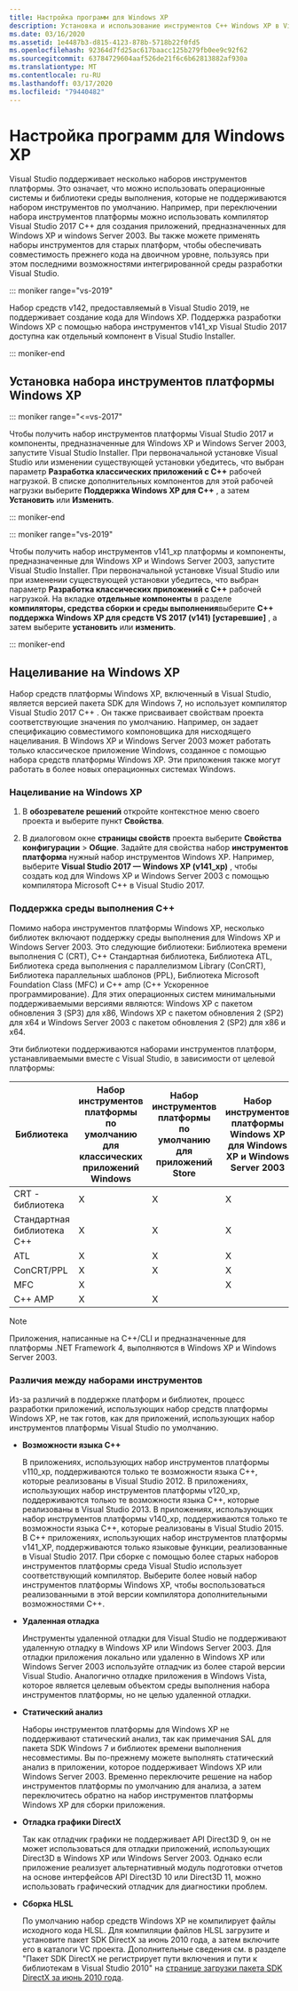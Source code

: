 ```yaml
---
title: Настройка программ для Windows XP
description: Установка и использование инструментов C++ Windows XP в Visual Studio.
ms.date: 03/16/2020
ms.assetid: 1e4487b3-d815-4123-878b-5718b22f0fd5
ms.openlocfilehash: 92364d7fd25ac617baacc125b279fb0ee9c92f62
ms.sourcegitcommit: 63784729604aaf526de21f6c6b62813882af930a
ms.translationtype: MT
ms.contentlocale: ru-RU
ms.lasthandoff: 03/17/2020
ms.locfileid: "79440482"
---
```

# <a name="configuring-programs-for-windows-xp"></a>Настройка программ для Windows XP

Visual Studio поддерживает несколько наборов инструментов платформы. Это означает, что можно использовать операционные системы и библиотеки среды выполнения, которые не поддерживаются набором инструментов по умолчанию. Например, при переключении набора инструментов платформы можно использовать компилятор Visual Studio 2017 C++ для создания приложений, предназначенных для Windows XP и windows Server 2003. Вы также можете применять наборы инструментов для старых платформ, чтобы обеспечивать совместимость прежнего кода на двоичном уровне, пользуясь при этом последними возможностями интегрированной среды разработки Visual Studio.

::: moniker range="vs-2019"

Набор средств v142, предоставляемый в Visual Studio 2019, не поддерживает создание кода для Windows XP. Поддержка разработки Windows XP с помощью набора инструментов v141_xp Visual Studio 2017 доступна как отдельный компонент в Visual Studio Installer.

::: moniker-end

## <a name="install-the-windows-xp-platform-toolset"></a>Установка набора инструментов платформы Windows XP

::: moniker range="<=vs-2017"

Чтобы получить набор инструментов платформы Visual Studio 2017 и компоненты, предназначенные для Windows XP и Windows Server 2003, запустите Visual Studio Installer. При первоначальной установке Visual Studio или изменении существующей установки убедитесь, что выбран параметр **Разработка классических приложений с C++**  рабочей нагрузкой. В списке дополнительных компонентов для этой рабочей нагрузки выберите **Поддержка Windows XP для C++** , а затем **Установить** или **Изменить**.

::: moniker-end

::: moniker range="vs-2019"

Чтобы получить набор инструментов v141_xp платформы и компоненты, предназначенные для Windows XP и Windows Server 2003, запустите Visual Studio Installer. При первоначальной установке Visual Studio или при изменении существующей установки убедитесь, что выбран параметр **Разработка классических приложений с C++**  рабочей нагрузкой. На вкладке **отдельные компоненты** в разделе **компиляторы, средства сборки и среды выполнения**выберите  **C++ поддержка Windows XP для средств VS 2017 (v141) \[устаревшие]** , а затем выберите **установить** или **изменить**.

::: moniker-end

## <a name="windows-xp-targeting-experience"></a>Нацеливание на Windows XP

Набор средств платформы Windows XP, включенный в Visual Studio, является версией пакета SDK для Windows 7, но использует компилятор Visual Studio 2017 C++ . Он также присваивает свойствам проекта соответствующие значения по умолчанию. Например, он задает спецификацию совместимого компоновщика для нисходящего нацеливания. В Windows XP и Windows Server 2003 может работать только классическое приложение Windows, созданное с помощью набора средств платформы Windows XP. Эти приложения также могут работать в более новых операционных системах Windows.

### <a name="to-target-windows-xp"></a>Нацеливание на Windows XP

1. В **обозревателе решений** откройте контекстное меню своего проекта и выберите пункт **Свойства**.

1. В диалоговом окне **страницы свойств** проекта выберите **Свойства конфигурации** > **Общие**. Задайте для свойства набор **инструментов платформа** нужный набор инструментов Windows XP. Например, выберите **Visual Studio 2017 — Windows XP (v141_xp)** , чтобы создать код для Windows XP и Windows Server 2003 с помощью компилятора Microsoft C++ в Visual Studio 2017.

### <a name="c-runtime-support"></a>Поддержка среды выполнения C++

Помимо набора инструментов платформы Windows XP, несколько библиотек включают поддержку среды выполнения для Windows XP и Windows Server 2003. Это следующие библиотеки: Библиотека времени выполнения C (CRT), C++ Стандартная библиотека, Библиотека ATL, Библиотека среда выполнения с параллелизмом Library (ConCRT), Библиотека параллельных шаблонов (PPL), Библиотека Microsoft Foundation Class (MFC) и C++ amp (C++ Ускоренное программирование). Для этих операционных систем минимальными поддерживаемыми версиями являются: Windows XP с пакетом обновления 3 (SP3) для x86, Windows XP с пакетом обновления 2 (SP2) для x64 и Windows Server 2003 с пакетом обновления 2 (SP2) для x86 и x64.

Эти библиотеки поддерживаются наборами инструментов платформ, устанавливаемыми вместе с Visual Studio, в зависимости от целевой платформы:

|Библиотека|Набор инструментов платформы по умолчанию для классических приложений Windows|Набор инструментов платформы по умолчанию для приложений Store|Набор инструментов платформы Windows XP для Windows XP и Windows Server 2003|
|---|---|---|---|
|CRT - библиотека|X|X|X|
|Стандартная библиотека C++|X|X|X|
|ATL|X|X|X|
|ConCRT/PPL|X|X|X|
|MFC|X||X|
|C++ AMP|X|X||

> [!NOTE]
> Приложения, написанные на C++/CLI и предназначенные для платформы .NET Framework 4, выполняются в Windows XP и Windows Server 2003.

### <a name="differences-between-the-toolsets"></a>Различия между наборами инструментов

Из-за различий в поддержке платформ и библиотек, процесс разработки приложений, использующих набор средств платформы Windows XP, не так готов, как для приложений, использующих набор инструментов платформы Visual Studio по умолчанию.

- **Возможности языка C++**

   В приложениях, использующих набор инструментов платформы v110\_xp, поддерживаются только те возможности языка C++, которые реализованы в Visual Studio 2012. В приложениях, использующих набор инструментов платформы v120\_xp, поддерживаются только те возможности языка C++, которые реализованы в Visual Studio 2013. В приложениях, использующих набор инструментов платформы v140\_xp, поддерживаются только те возможности языка C++, которые реализованы в Visual Studio 2015. В C++ приложениях, использующих набор инструментов платформы v141\_XP, поддерживаются только языковые функции, реализованные в Visual Studio 2017. При сборке с помощью более старых наборов инструментов платформы среда Visual Studio использует соответствующий компилятор. Выберите более новый набор инструментов платформы Windows XP, чтобы воспользоваться реализованными в этой версии компилятора дополнительными возможностями C++.

- **Удаленная отладка**

   Инструменты удаленной отладки для Visual Studio не поддерживают удаленную отладку в Windows XP или Windows Server 2003. Для отладки приложения локально или удаленно в Windows XP или Windows Server 2003 используйте отладчик из более старой версии Visual Studio. Аналогично отладке приложения в Windows Vista, которое является целевым объектом среды выполнения набора инструментов платформы, но не целью удаленной отладки.

- **Статический анализ**

   Наборы инструментов платформы для Windows XP не поддерживают статический анализ, так как примечания SAL для пакета SDK Windows 7 и библиотек времени выполнения несовместимы. Вы по-прежнему можете выполнять статический анализ в приложении, которое поддерживает Windows XP или Windows Server 2003. Временно переключите решение на набор инструментов платформы по умолчанию для анализа, а затем переключитесь обратно на набор инструментов платформы Windows XP для сборки приложения.

- **Отладка графики DirectX**

   Так как отладчик графики не поддерживает API Direct3D 9, он не может использоваться для отладки приложений, использующих Direct3D в Windows XP или Windows Server 2003. Однако если приложение реализует альтернативный модуль подготовки отчетов на основе интерфейсов API Direct3D 10 или Direct3D 11, можно использовать графический отладчик для диагностики проблем.

- **Сборка HLSL**

   По умолчанию набор средств Windows XP не компилирует файлы исходного кода HLSL. Для компиляции файлов HLSL загрузите и установите пакет SDK DirectX за июнь 2010 года, а затем включите его в каталоги VC проекта. Дополнительные сведения см. в разделе "Пакет SDK DirectX не регистрирует пути включения и пути к библиотекам в Visual Studio 2010" на [странице загрузки пакета SDK DirectX за июнь 2010 года](https://www.microsoft.com/download/details.aspx?displaylang=en&id=6812).
